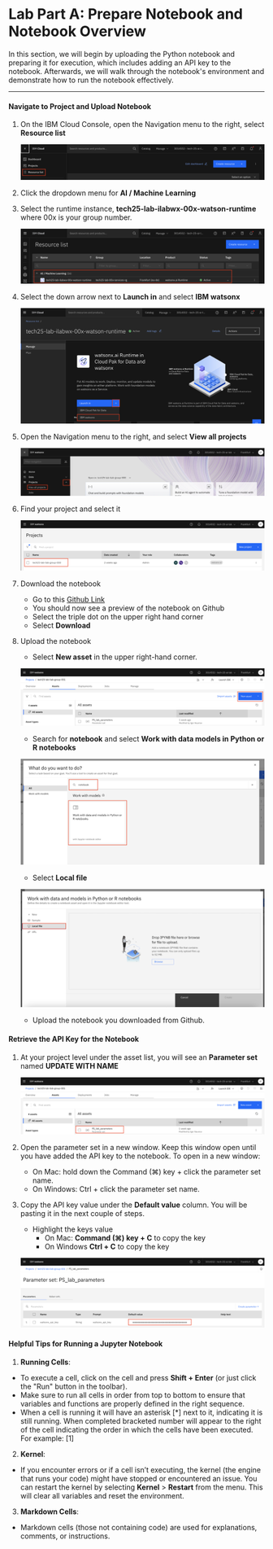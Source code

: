 # Lab Part A: Prepare Notebook and Notebook Overview

In this section, we will begin by uploading the Python notebook and preparing it for execution, which includes adding an API key to the notebook. Afterwards, we will walk through the notebook's environment and demonstrate how to run the notebook effectively. 
_________

#### Navigate to Project and Upload Notebook

1. On the IBM Cloud Console, open the Navigation menu to the right, select **Resource list**

    ![alt text](../images/select-resource-list.png)

2. Click the dropdown menu for **AI / Machine Learning**
3. Select the runtime instance, **tech25-lab-ilabwx-00x-watson-runtime** where 00x is your group number.

    ![alt text](../images/runtime-select.png)

4. Select the down arrow next to **Launch in** and select **IBM watsonx**

    ![alt text](../images/watsonx-select.png)

5. Open the Navigation menu to the right, and select **View all projects**

    ![alt text](../images/view-all-projects.png)

6. Find your project and select it 

    ![alt text](../images/project-selection.png)

7. Download the notebook
    * Go to this [Github Link](https://github.com/IBM/industry-solns-tech2025-ai-lab/blob/main/jupyter-notebook/NB-ai-agent-loan-risk-tech2025-lab-a.ipynb)
    * You should now see a preview of the notebook on Github
    * Select the triple dot on the upper right hand corner
    * Select **Download**
8. Upload the notebook <br>
    * Select **New asset** in the upper right-hand corner. <br>

    ![alt text](../images/new-asset.png)

    * Search for **notebook** and select **Work with data models in Python or R notebooks** <br>

    ![alt text](../images/notebook-search.png)

    * Select **Local file** <br>

    ![alt text](../images/select-local-file.png)

    * Upload the notebook you downloaded from Github. 

#### Retrieve the API Key for the Notebook

1. At your project level under the asset list, you will see an **Parameter set** named **UPDATE WITH NAME**

    ![alt text](../images/select-param-set.png)

2. Open the parameter set in a new window. Keep this window open until you have added the API key to the notebook. To open in a new window:
    * On Mac: hold down the Command (⌘) key + click the parameter set name.
    * On Windows: Ctrl + click the parameter set name.
3. Copy the API key value under the **Default value** column. You will be pasting it in the next couple of steps. 
    * Highlight the keys value
        * On Mac: **Command (⌘) key + C** to copy the key
        * On Windows **Ctrl + C** to copy the key

    ![alt text](../images/copy-api-key.png)

#### Helpful Tips for Running a Jupyter Notebook

1. **Running Cells**: <br>
- To execute a cell, click on the cell and press **Shift + Enter** (or just click the "Run" button in the toolbar).
- Make sure to run all cells in order from top to bottom to ensure that variables and functions are properly defined in the right sequence.
- When a cell is running it will have an asterisk [*] next to it, indicating it is still running. When completed  bracketed number will appear to the right of the cell indicating the order in which the cells have been executed. For example: [1]

2. **Kernel**: <br>
- If you encounter errors or if a cell isn’t executing, the kernel (the engine that runs your code) might have stopped or encountered an issue. You can restart the kernel by selecting **Kernel** > **Restart** from the menu. This will clear all variables and reset the environment.

3. **Markdown Cells**: <br>
- Markdown cells (those not containing code) are used for explanations, comments, or instructions.